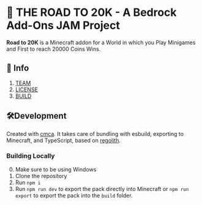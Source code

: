 # 🌟 THE ROAD TO 20K - A Bedrock Add-Ons JAM Project

  
**Road to 20K** is a Minecraft addon for a World in which you Play Minigames and First to reach 20000 Coins Wins.

## 📖 Info
1. [TEAM](credits)
2. [LICENSE](LICENCE)
3. [BUILD](https://github.com/Dingsel/20kJam/actions)

## 🛠Development

Created with [cmca](https://www.npmjs.com/package/create-mca). It takes care of bundling with esbuild, exporting to Minecraft, and TypeScript, based on [regolith](https://bedrock-oss.github.io/regolith/).

### Building Locally

0. Make sure to be using Windows
1. Clone the repository
2. Run `npm i`
3. Run `npm run dev` to export the pack directly into Minecraft or
   `npm run export` to export the pack into the `build` folder.